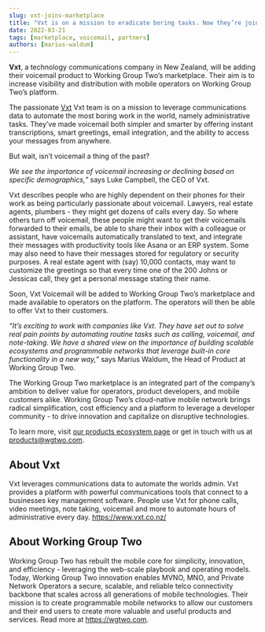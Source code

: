 ```yaml
---
slug: vxt-joins-marketplace
title: "Vxt is on a mission to eradicate boring tasks. Now they’re joining Working Group Two’s product marketplace."
date: 2022-03-21
tags: [marketplace, voicemail, partners]
authors: [marius-waldum]
---
```


**Vxt**, a technology communications company in New Zealand, will be adding their voicemail product to Working Group Two’s marketplace. Their aim is to increase visibility and distribution with mobile operators on Working Group Two’s platform. 

<!--truncate-->

The passionate [Vxt](https://www.vxt.co.nz/) Vxt team is on a mission to leverage communications data to automate the most boring work in the world, namely administrative tasks. They’ve made voicemail both simpler and smarter by offering instant transcriptions, smart greetings, email integration, and the ability to access your messages from anywhere. 

But wait, isn’t voicemail a thing of the past? 

_We see the importance of voicemail increasing or declining based on specific demographics,”_ says Luke Campbell, the CEO of Vxt. 

Vxt describes people who are highly dependent on their phones for their work as being particularly passionate about voicemail. Lawyers, real estate agents, plumbers - they might get dozens of calls every day. So where others turn off voicemail, these people might want to get their voicemails forwarded to their emails, be able to share their inbox with a colleague or assistant, have voicemails automatically translated to text, and integrate their messages with productivity tools like Asana or an ERP system. Some may also need to have their messages stored for regulatory or security purposes. A real estate agent with (say) 10,000 contacts, may want to customize the greetings so that every time one of the 200 Johns or Jessicas call, they get a personal message stating their name. 

Soon, Vxt Voicemail will be added to Working Group Two’s marketplace and made available to operators on the platform. The operators will then be able to offer Vxt to their customers. 

_“It’s exciting to work with companies like Vxt. They have set out to solve real pain points by automating routine tasks such as calling, voicemail, and note-taking. We have a shared view on the importance of building scalable ecosystems and programmable networks that leverage built-in core functionality in a new way,”_ says Marius Waldum, the Head of Product at Working Group Two. 

The Working Group Two marketplace is an integrated part of the company’s ambition to deliver value for operators, product developers, and mobile customers alike. Working Group Two’s cloud-native mobile network brings radical simplification, cost efficiency and a platform to leverage a developer community - to drive innovation and capitalize on disruptive technologies.

To learn more, visit [our products ecosystem page](https://www.wgtwo.com/product-ecosystem/) or get in touch with us at [products@wgtwo.com](mailto:products@wgtwo.com).

## About Vxt
Vxt leverages communications data to automate the worlds admin. Vxt provides a platform with powerful communications tools that connect to a businesses key management software. People use Vxt for phone calls, video meetings, note taking, voicemail and more to automate hours of administrative every day.
https://www.vxt.co.nz/

## About Working Group Two​
Working Group Two has rebuilt the mobile core for simplicity, innovation, and efficiency - leveraging the web-scale playbook and operating models. Today, Working Group Two innovation enables MVNO, MNO, and Private Network Operators a secure, scalable, and reliable telco connectivity backbone that scales across all generations of mobile technologies. Their mission is to create programmable mobile networks to allow our customers and their end users to create more valuable and useful products and services. Read more at https://wgtwo.com.






